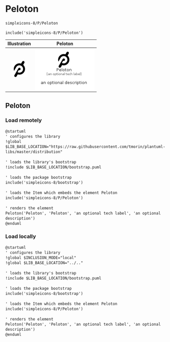 # Peloton


```text
simpleicons-8/P/Peloton
```

```text
include('simpleicons-8/P/Peloton')
```



| Illustration | Peloton |
| :---: | :---: |
| ![illustration for Illustration](../../simpleicons-8/P/Peloton.png) | ![illustration for Peloton](../../simpleicons-8/P/Peloton.Local.png) |




## Peloton

### Load remotely
```plantuml
@startuml
' configures the library
!global $LIB_BASE_LOCATION="https://raw.githubusercontent.com/tmorin/plantuml-libs/master/distribution"

' loads the library's bootstrap
!include $LIB_BASE_LOCATION/bootstrap.puml

' loads the package bootstrap
include('simpleicons-8/bootstrap')

' loads the Item which embeds the element Peloton
include('simpleicons-8/P/Peloton')

' renders the element
Peloton('Peloton', 'Peloton', 'an optional tech label', 'an optional description')
@enduml
```

### Load locally
```plantuml
@startuml
' configures the library
!global $INCLUSION_MODE="local"
!global $LIB_BASE_LOCATION="../.."

' loads the library's bootstrap
!include $LIB_BASE_LOCATION/bootstrap.puml

' loads the package bootstrap
include('simpleicons-8/bootstrap')

' loads the Item which embeds the element Peloton
include('simpleicons-8/P/Peloton')

' renders the element
Peloton('Peloton', 'Peloton', 'an optional tech label', 'an optional description')
@enduml
```

